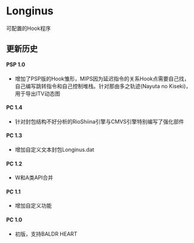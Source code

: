 # Longinus
可配置的Hook程序

## 更新历史
#### PSP 1.0
* 增加了PSP版的Hook雏形，MIPS因为延迟指令的关系Hook点需要自己找，自己编写跳转指令和自己控制堆栈。针对那由多之轨迹(Nayuta no Kiseki)，用于导出ITV动态图
#### PC 1.4
* 针对封包结构不好分析的RioShiina引擎与CMVS引擎特别编写了强化部件
#### PC 1.3
* 增加自定义文本封包Longinus.dat
#### PC 1.2
* W和A类API合并
#### PC 1.1
* 增加自定义功能
#### PC 1.0
* 初版，支持BALDR HEART
